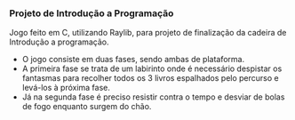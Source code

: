### Projeto de Introdução a Programação
Jogo feito em C, utilizando Raylib, para projeto de finalização da cadeira de Introdução a programação.

- O jogo consiste em duas fases, sendo ambas de plataforma. 
- A primeira fase se trata de um labirinto onde é necessário despistar os fantasmas para recolher todos os 3 livros espalhados pelo percurso e levá-los à próxima fase.
- Já na segunda fase é preciso resistir contra o tempo e desviar de bolas de fogo enquanto surgem do chão.
